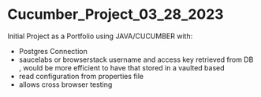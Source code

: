 # Cucumber_Project_03_28_2023
Initial Project as a Portfolio using JAVA/CUCUMBER 
with:
 - Postgres Connection 
 - saucelabs or browserstack username and access key retrieved from DB , would be more efficient to have that stored in a vaulted based 
 - read configuration from properties file 
 - allows cross browser testing 
